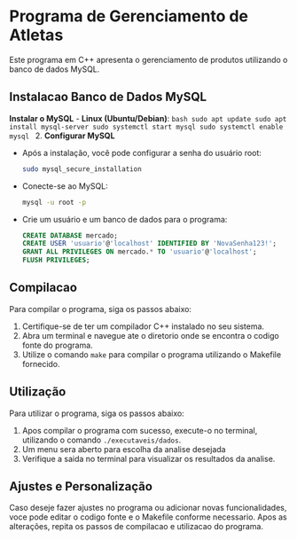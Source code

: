 # Programa de Gerenciamento de Atletas

Este programa em C++ apresenta o gerenciamento de produtos utilizando o banco de dados MySQL.

## Instalacao Banco de Dados MySQL

**Instalar o MySQL** - **Linux (Ubuntu/Debian)**:
`bash
sudo apt update
sudo apt install mysql-server
sudo systemctl start mysql
sudo systemctl enable mysql
`
2. **Configurar MySQL**
   - Após a instalação, você pode configurar a senha do usuário root:
     ```bash
     sudo mysql_secure_installation
     ```
   - Conecte-se ao MySQL:
     ```bash
     mysql -u root -p
     ```
   - Crie um usuário e um banco de dados para o programa:
     ```sql
     CREATE DATABASE mercado;
     CREATE USER 'usuario'@'localhost' IDENTIFIED BY 'NovaSenha123!';
     GRANT ALL PRIVILEGES ON mercado.* TO 'usuario'@'localhost';
     FLUSH PRIVILEGES;
     ```

## Compilacao

Para compilar o programa, siga os passos abaixo:

1. Certifique-se de ter um compilador C++ instalado no seu sistema.
2. Abra um terminal e navegue ate o diretorio onde se encontra o codigo fonte do programa.
3. Utilize o comando `make` para compilar o programa utilizando o Makefile fornecido.

## Utilização

Para utilizar o programa, siga os passos abaixo:

1. Apos compilar o programa com sucesso, execute-o no terminal, utilizando o comando `./executaveis/dados`.
2. Um menu sera aberto para escolha da analise desejada
3. Verifique a saida no terminal para visualizar os resultados da analise.

## Ajustes e Personalização

Caso deseje fazer ajustes no programa ou adicionar novas funcionalidades, voce pode editar o codigo fonte e o Makefile conforme necessario. Apos as alterações, repita os passos de compilacao e utilizacao do programa.
